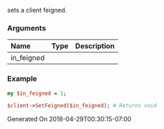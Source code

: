 sets a client feigned.
### Arguments
**Name**|**Type**|**Description**
:---|:---|:---
in_feigned||

### Example

```perl
my $in_feigned = 1;

$client->SetFeigned($in_feigned); # Returns void
```


Generated On 2018-04-29T00:30:15-07:00